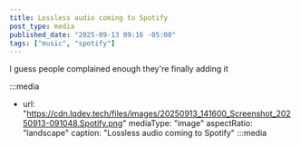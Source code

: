```yaml
---
title: Lossless audio coming to Spotify
post_type: media
published_date: "2025-09-13 09:16 -05:00"
tags: ["music", "spotify"]
---
```


I guess people complained enough they're finally adding it

:::media
- url: "https://cdn.lqdev.tech/files/images/20250913_141600_Screenshot_20250913-091048.Spotify.png"
  mediaType: "image"
  aspectRatio: "landscape"
  caption: "Lossless audio coming to Spotify"
:::media
